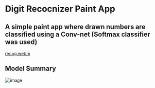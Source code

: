# Digit Recocnizer Paint App

## A simple paint app where drawn numbers are classified using a Conv-net (Softmax classifier was used)

[recog.webm](https://user-images.githubusercontent.com/61319952/190704280-12e0e2a9-3514-4a60-b2ed-4efb51d5e209.webm)

## Model Summary
![image](https://user-images.githubusercontent.com/61319952/190706009-05922979-a7fb-41cc-ab03-f1461b9bcda4.png)
